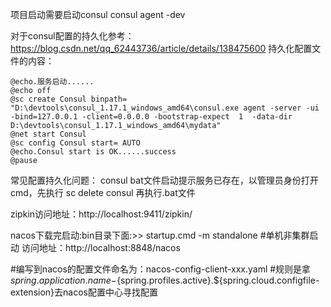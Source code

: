 项目启动需要启动consul
consul agent -dev

对于consul配置的持久化参考：https://blog.csdn.net/qq_62443736/article/details/138475600
持久化配置文件的内容：

```
@echo.服务启动......  
@echo off  
@sc create Consul binpath= "D:\devtools\consul_1.17.1_windows_amd64\consul.exe agent -server -ui -bind=127.0.0.1 -client=0.0.0.0 -bootstrap-expect  1  -data-dir D:\devtools\consul_1.17.1_windows_amd64\mydata"
@net start Consul
@sc config Consul start= AUTO  
@echo.Consul start is OK......success
@pause
```

常见配置持久化问题：
consul bat文件启动提示服务已存在，以管理员身份打开cmd，先执行 sc delete consul 再执行.bat文件

zipkin访问地址：http://localhost:9411/zipkin/

nacos下载完启动:bin目录下面:>> startup.cmd -m standalone   #单机非集群启动
访问地址：http://localhost:8848/nacos

#编写到nacos的配置文件命名为：nacos-config-client-xxx.yaml
#规则是拿${spring.application.name}-${spring.profiles.active}.${spring.cloud.configfile-extension}去nacos配置中心寻找配置